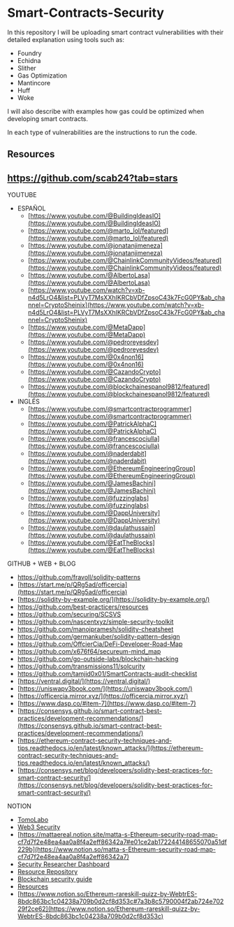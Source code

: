 # Smart-Contracts-Security

In this repository I will be uploading smart contract vulnerabilities with their detailed explanation using tools such as:
- Foundry
- Echidna
- Slither
- Gas Optimization
- Mantincore
- Huff
- Woke

I will also describe with examples how gas could be optimized when developing smart contracts.

In each type of vulnerabilities are the instructions to run the code.


## Resources

## https://github.com/scab24?tab=stars

YOUTUBE

- ESPAÑOL
    - [https://www.youtube.com/@BuildingIdeasIO](https://www.youtube.com/@BuildingIdeasIO)
    - [https://www.youtube.com/@marto_lol/featured](https://www.youtube.com/@marto_lol/featured)
    - [https://www.youtube.com/@jonatanjimeneza](https://www.youtube.com/@jonatanjimeneza)
    - [https://www.youtube.com/@ChainlinkCommunityVideos/featured](https://www.youtube.com/@ChainlinkCommunityVideos/featured)
    - [https://www.youtube.com/@AlbertoLasa](https://www.youtube.com/@AlbertoLasa)
    - [https://www.youtube.com/watch?v=xb-n4d5LrO4&list=PLVyT7MsXXhIKRCbVDfZpsoC43k7FcG0PY&ab_channel=CryptoSheinix](https://www.youtube.com/watch?v=xb-n4d5LrO4&list=PLVyT7MsXXhIKRCbVDfZpsoC43k7FcG0PY&ab_channel=CryptoSheinix)
    - [https://www.youtube.com/@MetaDapp](https://www.youtube.com/@MetaDapp)
    - [https://www.youtube.com/@pedroreyesdev](https://www.youtube.com/@pedroreyesdev)
    - [https://www.youtube.com/@0x4non16](https://www.youtube.com/@0x4non16)
    - [https://www.youtube.com/@CazandoCrypto](https://www.youtube.com/@CazandoCrypto)
    - [https://www.youtube.com/@blockchainespanol9812/featured](https://www.youtube.com/@blockchainespanol9812/featured)
- INGLÉS
    - [https://www.youtube.com/@smartcontractprogrammer](https://www.youtube.com/@smartcontractprogrammer)
    - [https://www.youtube.com/@PatrickAlphaC](https://www.youtube.com/@PatrickAlphaC)
    - [https://www.youtube.com/@francescociulla](https://www.youtube.com/@francescociulla)
    - [https://www.youtube.com/@naderdabit](https://www.youtube.com/@naderdabit)
    - [https://www.youtube.com/@EthereumEngineeringGroup](https://www.youtube.com/@EthereumEngineeringGroup)
    - [https://www.youtube.com/@JamesBachini](https://www.youtube.com/@JamesBachini)
    - [https://www.youtube.com/@fuzzinglabs](https://www.youtube.com/@fuzzinglabs)
    - [https://www.youtube.com/@DappUniversity](https://www.youtube.com/@DappUniversity)
    - [https://www.youtube.com/@daulathussain](https://www.youtube.com/@daulathussain)
    - [https://www.youtube.com/@EatTheBlocks](https://www.youtube.com/@EatTheBlocks)
    

GITHUB + WEB  + BLOG

- https://github.com/fravoll/solidity-patterns
- [https://start.me/p/QRg5ad/officercia](https://start.me/p/QRg5ad/officercia)
- [https://solidity-by-example.org/](https://solidity-by-example.org/)
- https://github.com/best-practicers/resources
- https://github.com/securing/SCSVS
- https://github.com/nascentxyz/simple-security-toolkit
- https://github.com/manojpramesh/solidity-cheatsheet
- https://github.com/germankuber/solidity-pattern-design
- https://github.com/OffcierCia/DeFi-Developer-Road-Map
- https://github.com/x676f64/secureum-mind_map
- https://github.com/go-outside-labs/blockchain-hacking
- https://github.com/transmissions11/solcurity
- https://github.com/tamjid0x01/SmartContracts-audit-checklist
- [https://ventral.digital/](https://ventral.digital/)
- [https://uniswapv3book.com/](https://uniswapv3book.com/)
- [https://officercia.mirror.xyz/](https://officercia.mirror.xyz/)
- [https://www.dasp.co/#item-7](https://www.dasp.co/#item-7)
- [https://consensys.github.io/smart-contract-best-practices/development-recommendations/](https://consensys.github.io/smart-contract-best-practices/development-recommendations/)
- [https://ethereum-contract-security-techniques-and-tips.readthedocs.io/en/latest/known_attacks/](https://ethereum-contract-security-techniques-and-tips.readthedocs.io/en/latest/known_attacks/)
- [https://consensys.net/blog/developers/solidity-best-practices-for-smart-contract-security/](https://consensys.net/blog/developers/solidity-best-practices-for-smart-contract-security/)

NOTION

- [TomoLabo](https://www.notion.so/TomoLabo-755d3474528145fd95e68ee90c18495a)
- [Web3 Security](https://www.notion.so/Web3-Security-ddaa8bf9a985494dbaf70d698345b899)
- [https://mattaereal.notion.site/matta-s-Ethereum-security-road-map-cf7d7f2e48ea4aa0a8f4a2eff86342a7#e01ce2ab172244148655070a51df229b](https://www.notion.so/matta-s-Ethereum-security-road-map-cf7d7f2e48ea4aa0a8f4a2eff86342a7)
- [Security Researcher Dashboard](https://www.notion.so/Security-Researcher-Dashboard-8f742178141845129b0a3dee19c1703f)
- [Resource Repository](https://www.notion.so/Resource-Repository-723fb28089d04633823550fa286c4b52)
- [Blockchain security guide](https://www.notion.so/Blockchain-security-guide-b26aec3d920e414d8a354618d3e36eb4)
- [Resources](https://www.web3securitydao.xyz/collaborating/resources)
- [https://www.notion.so/Ethereum-rareskill-quizz-by-WebtrES-8bdc863bc1c04238a709b0d2cf8d353c#7a3b8c5790004f2ab724e70229f2ce62](https://www.notion.so/Ethereum-rareskill-quizz-by-WebtrES-8bdc863bc1c04238a709b0d2cf8d353c)
